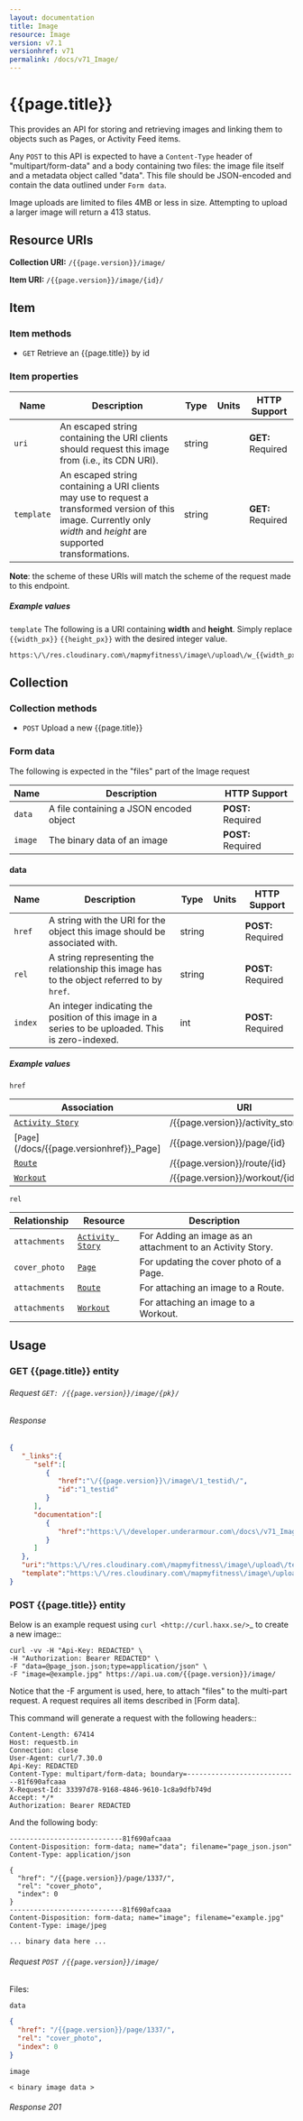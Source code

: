 ```yaml
---
layout: documentation
title: Image
resource: Image
version: v7.1
versionhref: v71
permalink: /docs/v71_Image/
---
```


# {{page.title}}

This provides an API for storing and retrieving images and linking them to objects such as Pages, or Activity Feed items.

Any `POST` to this API is expected to have a `Content-Type` header of "multipart/form-data" and a body containing two files: the image file itself and a metadata object called "data". This file should be JSON-encoded and contain the data outlined under `Form data`.

Image uploads are limited to files 4MB or less in size. Attempting to upload a larger image will return a 413 status.

## Resource URIs

**Collection URI:** `/{{page.version}}/image/`

**Item URI:** `/{{page.version}}/image/{id}/`

## Item

### Item methods

* `GET` Retrieve an {{page.title}} by id

### Item properties <a name="itemproperties"></a>

| Name         | Description                                                                                                                                                           | Type      | Units  | HTTP Support      |
|--------------|-----------------------------------------------------------------------------------------------------------------------------------------------------------------------|-----------|--------|-------------------|
| `uri`        | An escaped string containing the URI clients should request this image from (i.e., its CDN URI).                                                                      | string    |        | **GET:** Required |
| `template`   | An escaped string containing a URI clients may use to request a transformed version of this image. Currently only *width* and *height* are supported transformations. | string    |        | **GET:** Required |

**Note**: the scheme of these URIs will match the scheme of the request made to this endpoint.

##### Example values

 `template` The following is a URI containing **width** and **height**.  Simply replace `{{width_px}}` `{{height_px}}` with the desired integer value.

```
https:\/\/res.cloudinary.com\/mapmyfitness\/image\/upload\/w_{{width_px}},h_{{height_px}},c_fit\/testid
```


## Collection

### Collection methods

* `POST` Upload a new {{page.title}}

### Form data

The following is expected in the "files" part of the Image request

| Name         | Description                             | HTTP Support                                                                        |
|--------------|-----------------------------------------|-------------------------------------------------------------------------------------|
| `data`       | A file containing a JSON encoded object | **POST:** Required                                                                  |
| `image`      | The binary data of an image             | **POST:** Required                                                                  |

#### data
 
| Name         | Description                                                                                        | Type      | Units  | HTTP Support       |
|--------------|----------------------------------------------------------------------------------------------------|-----------|--------|--------------------|
| `href`       | A string with the URI for the object this image should be associated with.                         | string    |        | **POST:** Required |
| `rel`        | A string representing the relationship this image has to the object referred to by `href`.         | string    |        | **POST:** Required |
| `index`      | An integer indicating the position of this image in a series to be uploaded. This is zero-indexed. | int       |        | **POST:** Required |

##### Example values

 `href`
 
| Association                                 | URI                              |
|---------------------------------------------|----------------------------------|
| [`Activity Story`](/docs/{{page.versionhref}}_Activity_Story)   | /{{page.version}}/activity_story/{id}  |
| [`Page`](/docs/{{page.versionhref}}_Page]                       | /{{page.version}}/page/{id}            |
| [`Route`](/docs/{{page.versionhref}}_Route)                     | /{{page.version}}/route/{id}           |
| [`Workout`](/docs/{{page.versionhref}}_Workout)                 | /{{page.version}}/workout/{id}         |

 `rel`
 
| Relationship              | Resource                                    | Description                                                |
|---------------------------|---------------------------------------------|------------------------------------------------------------|
| `attachments`             | [`Activity Story`](/docs/{{page.versionhref}}_Activity_Story)   | For Adding an image as an attachment to an Activity Story. |
| `cover_photo`             | [`Page`](/docs/{{page.versionhref}}_Page)                       | For updating the cover photo of a Page.                    |
| `attachments`             | [`Route`](/docs/{{page.versionhref}}_Route)                     | For attaching an image to a Route.                         |
| `attachments`             | [`Workout`](/docs/{{page.versionhref}}_Workout)                 | For attaching an image to a Workout.                       |
 

## Usage

### GET {{page.title}} entity

###### Request `GET: /{{page.version}}/image/{pk}/`

###### Response

```json
{
   "_links":{
      "self":[
         {
            "href":"\/{{page.version}}\/image\/1_testid\/",
            "id":"1_testid"
         }
      ],
      "documentation":[
         {
            "href":"https:\/\/developer.underarmour.com\/docs\/v71_Image"
         }
      ]
   },
   "uri":"https:\/\/res.cloudinary.com\/mapmyfitness\/image\/upload\/testid",
   "template":"https:\/\/res.cloudinary.com\/mapmyfitness\/image\/upload\/w_{{width_px}},h_{{height_px}},c_fit\/testid"
}
```

### POST {{page.title}} entity

Below is an example request using `curl <http://curl.haxx.se/>`_ to create a new image::

    curl -vv -H "Api-Key: REDACTED" \
    -H "Authorization: Bearer REDACTED" \
    -F "data=@page_json.json;type=application/json" \
    -F "image=@example.jpg" https://api.ua.com/{{page.version}}/image/
    
Notice that the -F argument is used, here, to attach "files" to the multi-part request.  A request requires all items described in [Form data].

This command will generate a request with the following headers::

    Content-Length: 67414
    Host: requestb.in
    Connection: close
    User-Agent: curl/7.30.0
    Api-Key: REDACTED
    Content-Type: multipart/form-data; boundary=----------------------------81f690afcaaa
    X-Request-Id: 33397d78-9168-4846-9610-1c8a9dfb749d
    Accept: */*
    Authorization: Bearer REDACTED

And the following body:

    ----------------------------81f690afcaaa
    Content-Disposition: form-data; name="data"; filename="page_json.json"
    Content-Type: application/json

    {
      "href": "/{{page.version}}/page/1337/",
      "rel": "cover_photo",
      "index": 0
    }
    ----------------------------81f690afcaaa
    Content-Disposition: form-data; name="image"; filename="example.jpg"
    Content-Type: image/jpeg

    ... binary data here ...

###### Request `POST /{{page.version}}/image/` 

Files:

`data`

```json
{
  "href": "/{{page.version}}/page/1337/",
  "rel": "cover_photo",
  "index": 0
}
```

`image`

```< binary image data >```
   
###### Response 201  
